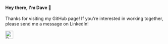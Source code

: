#### Hey there, I'm Dave 👋

Thanks for visiting my GitHub page! If you're interested in working together, please send me a message on LinkedIn!

<a href="https://www.linkedin.com/in/heracliteanflux/">
  <img alt="Dave Friedman | LinkedIn" width="25px" src="linkedin.svg"/>
</a>

<!-- <img width="500px" src="color.jpg"/> -->

